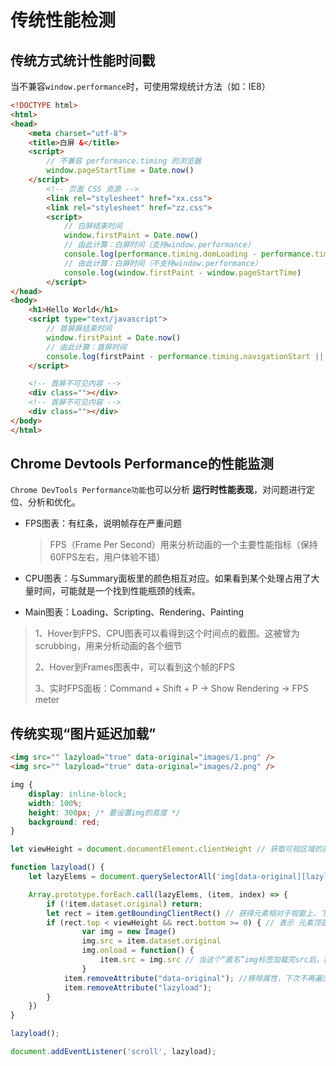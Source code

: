 # 传统性能检测
## 传统方式统计性能时间戳
当不兼容`window.performance`时，可使用常规统计方法（如：IE8）
```html
<!DOCTYPE html>
<html>
<head>
    <meta charset="utf-8">
    <title>白屏 &</title>
    <script>
        // 不兼容 performance.timing 的浏览器
        window.pageStartTime = Date.now()
    </script>
        <!-- 页面 CSS 资源 -->
        <link rel="stylesheet" href="xx.css">
        <link rel="stylesheet" href="zz.css">
        <script>
            // 白屏结束时间
            window.firstPaint = Date.now()
            // 由此计算：白屏时间（支持window.performance）
            console.log(performance.timing.domLoading - performance.timing.navigationStart)
            // 由此计算：白屏时间（不支持window.performance）
            console.log(window.firstPaint - window.pageStartTime)
        </script>
</head>
<body>
    <h1>Hello World</h1>
    <script type="text/javascript">
        // 首屏屏结束时间
        window.firstPaint = Date.now()
        // 由此计算：首屏时间
        console.log(firstPaint - performance.timing.navigationStart || window.pageStartTime)
    </script>

    <!-- 首屏不可见内容 -->
    <div class=""></div>
    <!-- 首屏不可见内容 -->
    <div class=""></div>
</body>
</html>
```

## Chrome Devtools Performance的性能监测
`Chrome DevTools Performance功能`也可以分析 **运行时性能表现**，对问题进行定位、分析和优化。

 - FPS图表：有红条，说明帧存在严重问题
    > FPS（Frame Per Second）用来分析动画的一个主要性能指标（保持60FPS左右，用户体验不错）

 - CPU图表：与Summary面板里的颜色相互对应。如果看到某个处理占用了大量时间，可能就是一个找到性能瓶颈的线索。

 - Main图表：Loading、Scripting、Rendering、Painting

> 1、Hover到FPS、CPU图表可以看得到这个时间点的截图。这被曾为scrubbing，用来分析动画的各个细节
>
> 2、Hover到Frames图表中，可以看到这个帧的FPS
> 
> 3、实时FPS面板：Command + Shift + P -> Show Rendering -> FPS meter

## 传统实现“图片延迟加载”
```html
<img src="" lazyload="true" data-original="images/1.png" />
<img src="" lazyload="true" data-original="images/2.png" />
```

```css
img {
    display: inline-block;
    width: 100%;
    height: 300px; /* 要设置img的高度 */
    background: red;
}
```

```js
let viewHeight = document.documentElement.clientHeight // 获取可视区域的高度

function lazyload() {
    let lazyElems = document.querySelectorAll('img[data-original][lazyload]');

    Array.prototype.forEach.call(lazyElems, (item, index) => {
        if (!item.dataset.original) return;
        let rect = item.getBoundingClientRect() // 获得元素相对于视窗上、下、左、右的举例
        if (rect.top < viewHeight && rect.bottom >= 0) { // 表示 元素顶部/元素底部 开始进入到视窗
                var img = new Image()
                img.src = item.dataset.original
                img.onload = function() {
                    item.src = img.src // 当这个“匿名”img标签加载完src后，执行这里
                }
            item.removeAttribute("data-original"); //移除属性，下次不再遍历
            item.removeAttribute("lazyload");
        }
    })
}

lazyload();

document.addEventListener('scroll', lazyload); 
```
